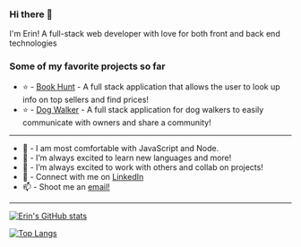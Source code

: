 ### Hi there 👋

I'm Erin! A full-stack web developer with love for both front and back end technologies

<!--
- 🔭 I’m currently working on ...
- 🌱 I’m currently learning ...
- 👯 I’m looking to collaborate on ...
- 🤔 I’m looking for help with ...
- 💬 Ask me about ...
- 📫 How to reach me: ...
- ⚡ Fun fact: ...
-->



### Some of my favorite projects so far

- ⭐ - [Book Hunt](https://srad25.github.io/Book-Hunt/) - A full stack application that allows the user to look up info on top sellers and find prices!
- ⭐ - [Dog Walker](https://dogwalkerapp.herokuapp.com/) - A full stack application for dog walkers to easily communicate with owners and share a community!
___

- 🔭 - I am most comfortable with JavaScript and Node.
- 🌱 - I’m always excited to learn new languages and more! 
- 👯 - I’m always excited to work with others and collab on projects!
- 💬 - Connect with me on [LinkedIn](https://www.linkedin.com/in/erin-seppala/)
- 📫 - Shoot me an [email!](mailto:SeppalaErin98@gmail.com)

___

[![Erin's GitHub stats](https://github-readme-stats.vercel.app/api?username=aseppala98&hide_rank=true&hide=stars&hide_title=true&theme=nightowl&show_icons=true)](https://github.com/anuraghazra/github-readme-stats)

[![Top Langs](https://github-readme-stats.vercel.app/api/top-langs/?username=aseppala98&layout=compact&theme=nightowl)](https://github.com/anuraghazra/github-readme-stats)
